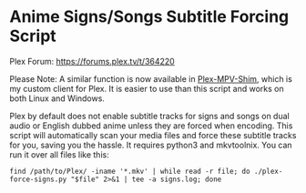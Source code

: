 # Anime Signs/Songs Subtitle Forcing Script

Plex Forum: https://forums.plex.tv/t/364220

Please Note: A similar function is now available in [Plex-MPV-Shim](https://forums.plex.tv/t/plex-mpv-shim-cast-to-mpv-on-linux-windows/447471), which is my custom client for Plex. It is easier to use than this script and works on both Linux and Windows.

Plex by default does not enable subtitle tracks for signs and songs on dual audio or English dubbed anime unless they are forced when encoding. This script will automatically scan your media files and force these subtitle tracks for you, saving you the hassle. It requires python3 and mkvtoolnix. You can run it over all files like this:

```
find /path/to/Plex/ -iname '*.mkv' | while read -r file; do ./plex-force-signs.py "$file" 2>&1 | tee -a signs.log; done
```
